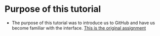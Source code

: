 <!-- This is an HTML comment, which can be used to embed hidden text in a Markdown file. -->
<!-- In the lines that follow, use Markdown to describe the purpose of this tutorial and provide a link back to the original GitHub.md file on GitHub.
Don't just write unformatted text, use Markdown to structure your document.  -->
# Purpose of this tutorial
* The purpose of this tutorial was to introduce us to GitHub and have us become familiar with the interface.
[This is the original assignment](https://christopherhuntley.github.io/ba505-docs/Tutorials/GitHub/)
